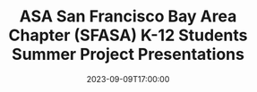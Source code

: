 ---
# Documentation: https://wowchemy.com/docs/managing-content/
type: webinar
title: "ASA San Francisco Bay Area Chapter (SFASA) K-12 Students Summer Project Presentations"
url_freeregister: https://sites.google.com/view/sfasa-org/events?authuser=0
date: 2023-09-09T17:00:00
date_end: 2023-09-09T19:00:00
all_day: false
speaker: ""
---